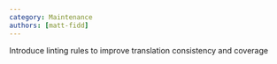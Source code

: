 ```yaml
---
category: Maintenance
authors: [matt-fidd]
---
```


Introduce linting rules to improve translation consistency and coverage
